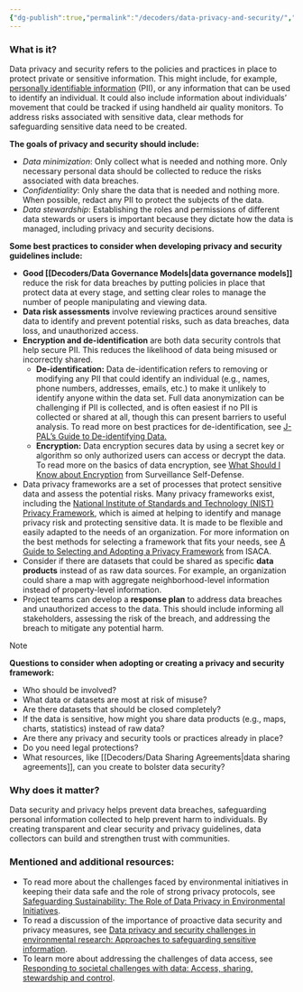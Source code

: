 ```yaml
---
{"dg-publish":true,"permalink":"/decoders/data-privacy-and-security/","tags":["risk","surveillance","dataencryption","transparency","rolesandpermissions","sensitivedata","dataproducts"]}
---
```


### **What is it?**

Data privacy and security refers to the policies and practices in place to protect private or sensitive information. This might include, for example, [personally identifiable information](https://www.techtarget.com/searchsecurity/definition/personally-identifiable-information-PII) (PII), or any information that can be used to identify an individual. It could also include information about individuals’ movement that could be tracked if using handheld air quality monitors. To address risks associated with sensitive data, clear methods for safeguarding sensitive data need to be created. 


**The goals of privacy and security should include:** 
- *Data minimization*: Only collect what is needed and nothing more. Only necessary personal data should be collected to reduce the risks associated with data breaches.
- *Confidentiality*: Only share the data that is needed and nothing more. When possible, redact any PII to protect the subjects of the data. 
- *Data stewardship*: Establishing the roles and permissions of different data stewards or users is important because they dictate how the data is managed, including privacy and security decisions. 

  

**Some best practices to consider when developing privacy and security guidelines include:**
- **Good [[Decoders/Data Governance Models\|data governance models]]** reduce the risk for data breaches by putting policies in place that protect data at every stage, and setting clear roles to manage the number of people manipulating and viewing data.
- **Data risk assessments** involve reviewing practices around sensitive data to identify and prevent potential risks, such as data breaches, data loss, and unauthorized access.
- **Encryption and de-identification** are both data security controls that help secure PII. This reduces the likelihood of data being misused or incorrectly shared. 
	- **De-identification:** Data de-identification refers to removing or modifying any PII that could identify an individual (e.g., names, phone numbers, addresses, emails, etc.) to make it unlikely to identify anyone within the data set. Full data anonymization can be challenging if PII is collected, and is often easiest if no PII is collected or shared at all, though this can present barriers to useful analysis. To read more on best practices for de-identification, see [J-PAL’s Guide to De-identifying Data.](https://www.povertyactionlab.org/sites/default/files/research-resources/J-PAL-guide-to-deidentifying-data.pdf) 
	- **Encryption:** Data encryption secures data by using a secret key or algorithm so only authorized users can access or decrypt the data. To read more on the basics of data encryption, see [What Should I Know about Encryption](https://ssd.eff.org/module/what-should-i-know-about-encryption) from Surveillance Self-Defense.
- Data privacy frameworks are a set of processes that protect sensitive data and assess the potential risks. Many privacy frameworks exist, including the [National Institute of Standards and Technology (NIST) Privacy Framework](https://www.nist.gov/privacy-framework), which is aimed at helping to identify and manage privacy risk and protecting sensitive data. It is made to be flexible and easily adapted to the needs of an organization. For more information on the best methods for selecting a framework that fits your needs, see [A Guide to Selecting and Adopting a Privacy Framework](https://www.isaca.org/resources/isaca-journal/issues/2021/volume-2/a-guide-to-selecting-and-adopting-a-privacy-framework) from ISACA.
- Consider if there are datasets that could be shared as specific **data products** instead of as raw data sources. For example, an organization could share a map with aggregate neighborhood-level information instead of property-level information.
- Project teams can develop a **response plan** to address data breaches and unauthorized access to the data. This should include informing all stakeholders, assessing the risk of the breach, and addressing the breach to mitigate any potential harm.

 

> [!NOTE]
> **Questions to consider when adopting or creating a privacy and security framework:**
> - Who should be involved? 
> - What data or datasets are most at risk of misuse?
> - Are there datasets that should be closed completely?
> - If the data is sensitive, how might you share data products (e.g., maps, charts, statistics) instead of raw data?
> - Are there any privacy and security tools or practices already in place? 
> - Do you need legal protections?
> - What resources, like [[Decoders/Data Sharing Agreements\|data sharing agreements]], can you create to bolster data security?
  

### **Why does it matter?** 

Data security and privacy helps prevent data breaches, safeguarding personal information collected to help prevent harm to individuals. By creating transparent and clear security and privacy guidelines, data collectors can build and strengthen trust with communities.


### **Mentioned and additional resources:**

- To read more about the challenges faced by environmental initiatives in keeping their data safe and the role of strong privacy protocols, see [Safeguarding Sustainability: The Role of Data Privacy in Environmental Initiatives](https://insights.pecb.com/safeguarding-sustainability-the-role-of-data-privacy-in-environmental-initiatives/).
- To read a discussion of the importance of proactive data security and privacy measures, see [Data privacy and security challenges in environmental research: Approaches to safeguarding sensitive information](https://www.fepbl.com/index.php/ijarss/article/view/1210#:~:text=Key%20findings%20reveal%20a%20growing,Data%20Security%20Solutions%2C%20International%20Regulations).
- To learn more about addressing the challenges of data access, see [Responding to societal challenges with data: Access, sharing, stewardship and control](https://www.oecd-ilibrary.org/science-and-technology/responding-to-societal-challenges-with-data_2182ce9f-en).